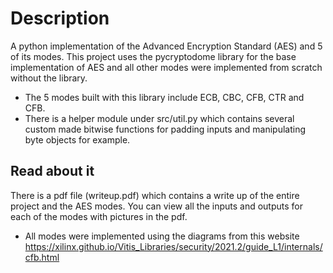 # Description
A python implementation of the Advanced Encryption Standard (AES) and 5 of its modes. This project uses
the pycryptodome library for the base implementation of AES and all other modes were implemented from scratch without the library.
- The 5 modes built with this library include ECB, CBC, CFB, CTR and CFB.
- There is a helper module under src/util.py which contains several custom made bitwise functions for padding inputs and manipulating byte objects for example.

## Read about it
There is a pdf file (writeup.pdf) which contains a write up of the entire project and the AES modes. You can view all the inputs and outputs for each of the modes with pictures in the pdf.
- All modes were implemented using the diagrams from this website https://xilinx.github.io/Vitis_Libraries/security/2021.2/guide_L1/internals/cfb.html
